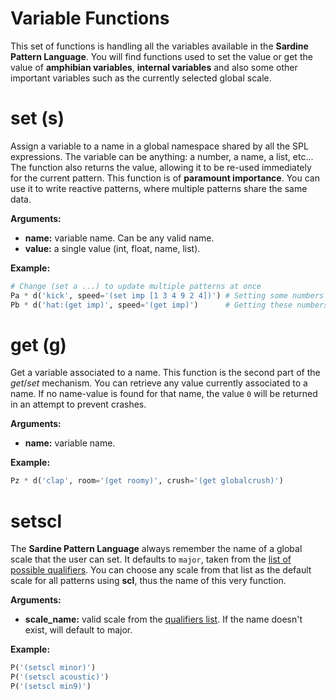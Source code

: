 # Variable Functions

This set of functions is handling all the variables available in the **Sardine Pattern Language**. You will find functions used to set the value or get the value of **amphibian variables**, **internal variables** and also some other important variables such as the currently selected global scale. 

# set (s)

Assign a variable to a name in a global namespace shared by all the SPL expressions. The variable can be anything: a number, a name, a list, etc... The function also returns the value, allowing it to be re-used immediately for the current pattern. This function is of **paramount importance**. You can use it to write reactive patterns, where multiple patterns share the same data.

**Arguments:**
- **name:** variable name. Can be any valid name.
- **value:** a single value (int, float, name, list).

**Example:**
```python
# Change (set a ...) to update multiple patterns at once
Pa * d('kick', speed='(set imp [1 3 4 9 2 4])') # Setting some numbers in the variable "imp"
Pb * d('hat:(get imp)', speed='(get imp)')      # Getting these numbers in many other patterns
```

# get (g)

Get a variable associated to a name. This function is the second part of the *get*/*set* mechanism. You can retrieve any value currently associated to a name. If no name-value is found for that name, the value `0` will be returned in an attempt to prevent crashes.

**Arguments:**
- **name:** variable name.

**Example:**
```python
Pz * d('clap', room='(get roomy)', crush='(get globalcrush)')
```

# setscl

The **Sardine Pattern Language** always remember the name of a global scale that the user can set. It defaults to `major`, taken from the [list of possible qualifiers](../sardine/notes.md). You can choose any scale from that list as the default scale for all patterns using **scl**, thus the name of this very function.

**Arguments:**
- **scale_name:** valid scale from the [qualifiers list](../sardine/notes.md). If the name doesn't exist, will default to major.

**Example:**
```python
P('(setscl minor)')
P('(setscl acoustic)')
P('(setscl min9)')
```

